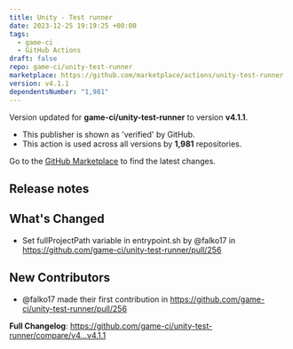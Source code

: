 ```yaml
---
title: Unity - Test runner
date: 2023-12-25 19:19:25 +00:00
tags:
  - game-ci
  - GitHub Actions
draft: false
repo: game-ci/unity-test-runner
marketplace: https://github.com/marketplace/actions/unity-test-runner
version: v4.1.1
dependentsNumber: "1,981"
---
```



Version updated for **game-ci/unity-test-runner** to version **v4.1.1**.
- This publisher is shown as 'verified' by GitHub.
- This action is used across all versions by **1,981** repositories.

Go to the [GitHub Marketplace](https://github.com/marketplace/actions/unity-test-runner) to find the latest changes.

## Release notes

## What's Changed
* Set fullProjectPath variable in entrypoint.sh by @falko17 in https://github.com/game-ci/unity-test-runner/pull/256

## New Contributors
* @falko17 made their first contribution in https://github.com/game-ci/unity-test-runner/pull/256

**Full Changelog**: https://github.com/game-ci/unity-test-runner/compare/v4...v4.1.1
